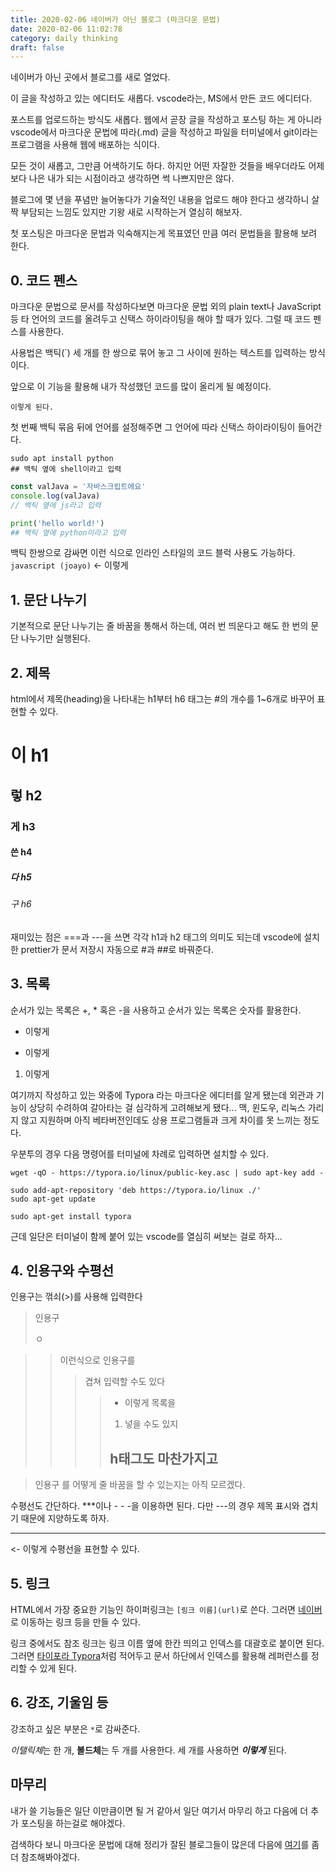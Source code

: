 ```yaml
---
title: 2020-02-06 네이버가 아닌 블로그 (마크다운 문법)
date: 2020-02-06 11:02:78
category: daily thinking
draft: false
---
```


네이버가 아닌 곳에서 블로그를 새로 열었다.

이 글을 작성하고 있는 에디터도 새롭다. vscode라는, MS에서 만든 코드 에디터다.

포스트를 업로드하는 방식도 새롭다. 웹에서 곧장 글을 작성하고 포스팅 하는 게 아니라 vscode에서 마크다운 문법에 따라(.md) 글을 작성하고 파일을 터미널에서 git이라는 프로그램을 사용해 웹에 배포하는 식이다.

모든 것이 새롭고, 그만큼 어색하기도 하다. 하지만 어떤 자잘한 것들을 배우더라도 어제보다 나은 내가 되는 시점이라고 생각하면 썩 나쁘지만은 않다.

블로그에 몇 년을 푸념만 늘어놓다가 기술적인 내용을 업로드 해야 한다고 생각하니 살짝 부담되는 느낌도 있지만 기왕 새로 시작하는거 열심히 해보자.

첫 포스팅은 마크다운 문법과 익숙해지는게 목표였던 만큼 여러 문법들을 활용해 보려 한다.

## 0. 코드 펜스

마크다운 문법으로 문서를 작성하다보면 마크다운 문법 외의 plain text나 JavaScript 등 타 언어의 코드를 올려두고 신택스 하이라이팅을 해야 할 때가 있다. 그럴 때 코드 펜스를 사용한다.

사용법은 백틱(`) 세 개를 한 쌍으로 묶어 놓고 그 사이에 원하는 텍스트를 입력하는 방식이다.

앞으로 이 기능을 활용해 내가 작성했던 코드를 많이 올리게 될 예정이다.

```
이렇게 된다.
```

첫 번째 백틱 묶음 뒤에 언어를 설정해주면 그 언어에 따라 신택스 하이라이팅이 들어간다.

```shell
sudo apt install python
## 백틱 옆에 shell이라고 입력
```

```js
const valJava = '자바스크립트에요'
console.log(valJava)
// 백틱 옆에 js라고 입력
```

```python
print('hello world!')
## 백틱 옆에 python이라고 입력
```

백틱 한쌍으로 감싸면 이런 식으로 인라인 스타일의 코드 블럭 사용도 가능하다. `javascript (joayo)` <- 이렇게

## 1. 문단 나누기

기본적으로 문단 나누기는 줄 바꿈을 통해서 하는데, 여러 번 띄운다고 해도 한 번의 문단 나누기만 실행된다.

## 2. 제목

html에서 제목(heading)을 나타내는 h1부터 h6 태그는 #의 개수를 1~6개로 바꾸어 표현할 수 있다.

# 이 h1

## 렇 h2

### 게 h3

#### 쓴 h4

##### 다 h5

###### 구 h6

재미있는 점은 ===과 ---을 쓰면 각각 h1과 h2 태그의 의미도 되는데 vscode에 설치한 prettier가 문서 저장시 자동으로 #과 ##로 바꿔준다.

## 3. 목록

순서가 있는 목록은 +, \* 혹은 -을 사용하고 순서가 있는 목록은 숫자를 활용한다.

- 이렇게

* 이렇게

1. 이렇게

여기까지 작성하고 있는 와중에 Typora 라는 마크다운 에디터를 알게 됐는데 외관과 기능이 상당히 수려하여 갈아타는 걸 심각하게 고려해보게 됐다... 맥, 윈도우, 리눅스 가리지 않고 지원하며 아직 베타버전인데도 상용 프로그램들과 크게 차이를 못 느끼는 정도다.

우분투의 경우 다음 명령어를 터미널에 차례로 입력하면 설치할 수 있다.

```shell
wget -qO - https://typora.io/linux/public-key.asc | sudo apt-key add -

sudo add-apt-repository 'deb https://typora.io/linux ./'
sudo apt-get update

sudo apt-get install typora
```

근데 일단은 터미널이 함께 붙어 있는 vscode를 열심히 써보는 걸로 하자...

## 4. 인용구와 수평선

인용구는 꺾쇠(>)를 사용해 입력한다

> 인용구
>
> ㅇ

> > 이런식으로 인용구를
> >
> > > 겹쳐 입력할 수도 있다
> > >
> > > > - 이렇게 목록을
> > > >
> > > > 1.  넣을 수도 있지
> > > >
> > > > ## h태그도 마찬가지고

> 인용구
> 를 어떻게 줄 바꿈을 할 수 있는지는 아직 모르겠다.

수평선도 간단하다. \*\*\*이나 - - -을 이용하면 된다. 다만 ---의 경우 제목 표시와 겹치기 때문에 지양하도록 하자.

---

<- 이렇게 수평선을 표현할 수 있다.

## 5. 링크

HTML에서 가장 중요한 기능인 하이퍼링크는 `[링크 이름](url)`로 쓴다. 그러면 [네이버](https://www.naver.com/)로 이동하는 링크 등을 만들 수 있다.

링크 중에서도 참조 링크는 링크 이름 옆에 한칸 띄의고 인덱스를 대괄호로 붙이면 된다. 그러면 [타이포라 Typora][1]처럼 적어두고 문서 하단에서 인덱스를 활용해 레퍼런스를 정리할 수 있게 된다.

## 6. 강조, 기울임 등

강조하고 싶은 부분은 `*`로 감싸준다.

*이탤릭체*는 한 개, **볼드체**는 두 개를 사용한다. 세 개를 사용하면 **_이렇게_** 된다.

## 마무리

내가 쓸 기능들은 일단 이만큼이면 될 거 같아서 일단 여기서 마무리 하고 다음에 더 추가 포스팅을 하는걸로 해야겠다.

검색하다 보니 마크다운 문법에 대해 정리가 잘된 블로그들이 많은데 다음에 [여기](https://simhyejin.github.io/2016/06/30/Markdown-syntax/#inline-code-blocks)를 좀 더 참조해봐야겠다.

[1]: https://typora.io/ '타이포라'
